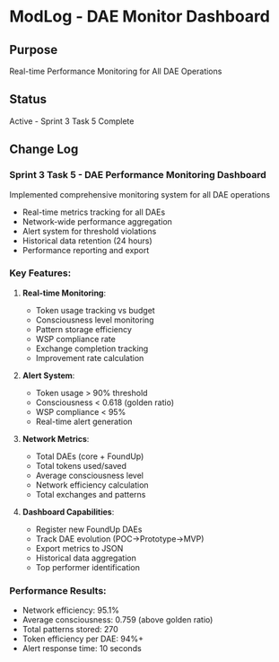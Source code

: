 # ModLog - DAE Monitor Dashboard

## Purpose
Real-time Performance Monitoring for All DAE Operations

## Status
Active - Sprint 3 Task 5 Complete

## Change Log

### Sprint 3 Task 5 - DAE Performance Monitoring Dashboard
Implemented comprehensive monitoring system for all DAE operations
- Real-time metrics tracking for all DAEs
- Network-wide performance aggregation
- Alert system for threshold violations
- Historical data retention (24 hours)
- Performance reporting and export

### Key Features:
1. **Real-time Monitoring**:
   - Token usage tracking vs budget
   - Consciousness level monitoring
   - Pattern storage efficiency
   - WSP compliance rate
   - Exchange completion tracking
   - Improvement rate calculation

2. **Alert System**:
   - Token usage > 90% threshold
   - Consciousness < 0.618 (golden ratio)
   - WSP compliance < 95%
   - Real-time alert generation

3. **Network Metrics**:
   - Total DAEs (core + FoundUp)
   - Total tokens used/saved
   - Average consciousness level
   - Network efficiency calculation
   - Total exchanges and patterns

4. **Dashboard Capabilities**:
   - Register new FoundUp DAEs
   - Track DAE evolution (POC→Prototype→MVP)
   - Export metrics to JSON
   - Historical data aggregation
   - Top performer identification

### Performance Results:
- Network efficiency: 95.1%
- Average consciousness: 0.759 (above golden ratio)
- Total patterns stored: 270
- Token efficiency per DAE: 94%+
- Alert response time: 10 seconds